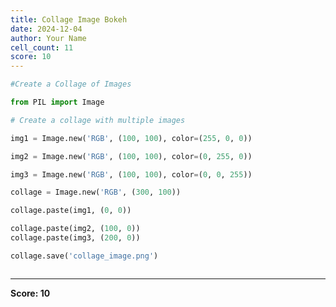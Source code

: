 ```yaml
---
title: Collage Image Bokeh
date: 2024-12-04
author: Your Name
cell_count: 11
score: 10
---
```


```python
#Create a Collage of Images
```


```python
from PIL import Image
```


```python
# Create a collage with multiple images
```


```python
img1 = Image.new('RGB', (100, 100), color=(255, 0, 0))
```


```python
img2 = Image.new('RGB', (100, 100), color=(0, 255, 0))
```


```python
img3 = Image.new('RGB', (100, 100), color=(0, 0, 255))
```


```python
collage = Image.new('RGB', (300, 100))
```


```python
collage.paste(img1, (0, 0))
```


```python
collage.paste(img2, (100, 0))
collage.paste(img3, (200, 0))
```


```python
collage.save('collage_image.png')
```


```python

```


---
**Score: 10**
